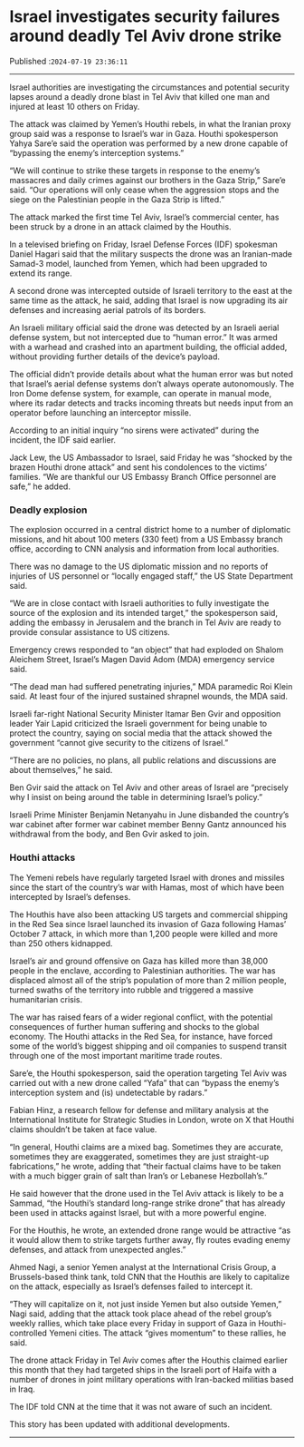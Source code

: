 # Israel investigates security failures around deadly Tel Aviv drone strike

Published :`2024-07-19 23:36:11`

---

Israel authorities are investigating the circumstances and potential security lapses around a deadly drone blast in Tel Aviv that killed one man and injured at least 10 others on Friday.

The attack was claimed by Yemen’s Houthi rebels, in what the Iranian proxy group said was a response to Israel’s war in Gaza. Houthi spokesperson Yahya Sare’e said the operation was performed by a new drone capable of “bypassing the enemy’s interception systems.”

“We will continue to strike these targets in response to the enemy’s massacres and daily crimes against our brothers in the Gaza Strip,” Sare’e said. “Our operations will only cease when the aggression stops and the siege on the Palestinian people in the Gaza Strip is lifted.”

The attack marked the first time Tel Aviv, Israel’s commercial center, has been struck by a drone in an attack claimed by the Houthis.

In a televised briefing on Friday, Israel Defense Forces (IDF) spokesman Daniel Hagari said that the military suspects the drone was an Iranian-made Samad-3 model, launched from Yemen, which had been upgraded to extend its range.

A second drone was intercepted outside of Israeli territory to the east at the same time as the attack, he said, adding that Israel is now upgrading its air defenses and increasing aerial patrols of its borders.

An Israeli military official said the drone was detected by an Israeli aerial defense system, but not intercepted due to “human error.” It was armed with a warhead and crashed into an apartment building, the official added, without providing further details of the device’s payload.

The official didn’t provide details about what the human error was but noted that Israel’s aerial defense systems don’t always operate autonomously. The Iron Dome defense system, for example, can operate in manual mode, where its radar detects and tracks incoming threats but needs input from an operator before launching an interceptor missile.

According to an initial inquiry “no sirens were activated” during the incident, the IDF said earlier.

Jack Lew, the US Ambassador to Israel, said Friday he was “shocked by the brazen Houthi drone attack” and sent his condolences to the victims’ families. “We are thankful our US Embassy Branch Office personnel are safe,” he added.

### Deadly explosion

The explosion occurred in a central district home to a number of diplomatic missions, and hit about 100 meters (330 feet) from a US Embassy branch office, according to CNN analysis and information from local authorities.

There was no damage to the US diplomatic mission and no reports of injuries of US personnel or “locally engaged staff,” the US State Department said.

“We are in close contact with Israeli authorities to fully investigate the source of the explosion and its intended target,” the spokesperson said, adding the embassy in Jerusalem and the branch in Tel Aviv are ready to provide consular assistance to US citizens.

Emergency crews responded to “an object” that had exploded on Shalom Aleichem Street, Israel’s Magen David Adom (MDA) emergency service said.

“The dead man had suffered penetrating injuries,” MDA paramedic Roi Klein said. At least four of the injured sustained shrapnel wounds, the MDA said.

Israeli far-right National Security Minister Itamar Ben Gvir and opposition leader Yair Lapid criticized the Israeli government for being unable to protect the country, saying on social media that the attack showed the government “cannot give security to the citizens of Israel.”

“There are no policies, no plans, all public relations and discussions are about themselves,” he said.

Ben Gvir said the attack on Tel Aviv and other areas of Israel are “precisely why I insist on being around the table in determining Israel’s policy.”

Israeli Prime Minister Benjamin Netanyahu in June disbanded the country’s war cabinet after former war cabinet member Benny Gantz announced his withdrawal from the body, and Ben Gvir asked to join.

### Houthi attacks

The Yemeni rebels have regularly targeted Israel with drones and missiles since the start of the country’s war with Hamas, most of which have been intercepted by Israel’s defenses.

The Houthis have also been attacking US targets and commercial shipping in the Red Sea since Israel launched its invasion of Gaza following Hamas’ October 7 attack, in which more than 1,200 people were killed and more than 250 others kidnapped.

Israel’s air and ground offensive on Gaza has killed more than 38,000 people in the enclave, according to Palestinian authorities. The war has displaced almost all of the strip’s population of more than 2 million people, turned swaths of the territory into rubble and triggered a massive humanitarian crisis.

The war has raised fears of a wider regional conflict, with the potential consequences of further human suffering and shocks to the global economy. The Houthi attacks in the Red Sea, for instance, have forced some of the world’s biggest shipping and oil companies to suspend transit through one of the most important maritime trade routes.

Sare’e, the Houthi spokesperson, said the operation targeting Tel Aviv was carried out with a new drone called “Yafa” that can “bypass the enemy’s interception system and (is) undetectable by radars.”

Fabian Hinz, a research fellow for defense and military analysis at the International Institute for Strategic Studies in London, wrote on X that Houthi claims shouldn’t be taken at face value.

“In general, Houthi claims are a mixed bag. Sometimes they are accurate, sometimes they are exaggerated, sometimes they are just straight-up fabrications,” he wrote, adding that “their factual claims have to be taken with a much bigger grain of salt than Iran’s or Lebanese Hezbollah’s.”

He said however that the drone used in the Tel Aviv attack is likely to be a Sammad, “the Houthi’s standard long-range strike drone” that has already been used in attacks against Israel, but with a more powerful engine.

For the Houthis, he wrote, an extended drone range would be attractive “as it would allow them to strike targets further away, fly routes evading enemy defenses, and attack from unexpected angles.”

Ahmed Nagi, a senior Yemen analyst at the International Crisis Group, a Brussels-based think tank, told CNN that the Houthis are likely to capitalize on the attack, especially as Israel’s defenses failed to intercept it.

“They will capitalize on it, not just inside Yemen but also outside Yemen,” Nagi said, adding that the attack took place ahead of the rebel group’s weekly rallies, which take place every Friday in support of Gaza in Houthi-controlled Yemeni cities. The attack “gives momentum” to these rallies, he said.

The drone attack Friday in Tel Aviv comes after the Houthis claimed earlier this month that they had targeted ships in the Israeli port of Haifa with a number of drones in joint military operations with Iran-backed militias based in Iraq.

The IDF told CNN at the time that it was not aware of such an incident.

This story has been updated with additional developments.

---


